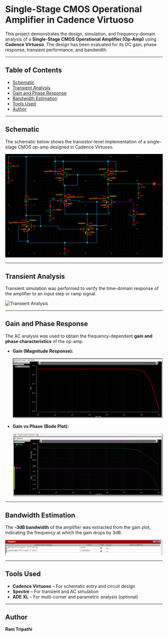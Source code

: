 
# Single-Stage CMOS Operational Amplifier in Cadence Virtuoso

This project demonstrates the design, simulation, and frequency-domain analysis of a **Single-Stage CMOS Operational Amplifier (Op-Amp)** using **Cadence Virtuoso**. The design has been evaluated for its DC gain, phase response, transient performance, and bandwidth.

---

## Table of Contents  
- [Schematic](#schematic)  
- [Transient Analysis](#transient-analysis)  
- [Gain and Phase Response](#gain-and-phase-response)  
- [Bandwidth Estimation](#bandwidth-estimation)  
- [Tools Used](#tools-used)  
- [Author](#author)

---

## Schematic  
The schematic below shows the transistor-level implementation of a single-stage CMOS op-amp designed in Cadence Virtuoso.

![Schematic](./Single_Stage_OPAMP%20Schematic.png)

---

## Transient Analysis  
Transient simulation was performed to verify the time-domain response of the amplifier to an input step or ramp signal.

![Transient Analysis](./Single_Stage_oamp%20transient%20analysis.png)

---

## Gain and Phase Response  
The AC analysis was used to obtain the frequency-dependent **gain and phase characteristics** of the op-amp.

- **Gain (Magnitude Response):**

  ![Gain](./OP_amp_gain.png)

- **Gain vs Phase (Bode Plot):**

  ![Gain vs Phase](./OP_amp%20gain%20vs%20Phase.png)

---

## Bandwidth Estimation  
The **-3dB bandwidth** of the amplifier was extracted from the gain plot, indicating the frequency at which the gain drops by 3dB.

![Bandwidth](./bandwidth.png)

---

## Tools Used  
- **Cadence Virtuoso** – For schematic entry and circuit design  
- **Spectre** – For transient and AC simulation  
- **ADE XL** – For multi-corner and parametric analysis (optional)  

---

## Author  
**Ram Tripathi**